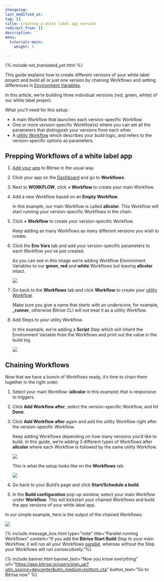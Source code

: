 ```yaml
---
changelog: 
last_modified_at: 
tag: []
title: Creating a white label app version
redirect_from: []
description: ''
menu:
  tutorials-main:
    weight: 5

---
```

{% include not_translated_yet.html %}

This guide explains how to create different versions of your white label project and build all or just one version by chaining Workflows and setting differences in [Environment Variables](/builds/env-vars-secret-env-vars/).

In this article, we’re building three individual versions (red, green, white) of our white label project.

What you’ll need for this setup:

* A main Workflow that launches each version-specific Workflow.
* One or more version-specific Workflow(s) where you can set all the parameters that distinguish your versions from each other.
* A [utility Workflow](/bitrise-cli/workflows/#utility-workflows) which describes your build logic, and refers to the version-specific options as parameters.

## Prepping Workflows of a white label app

1. [Add your app](getting-started/adding-a-new-app/) to Bitrise in the usual way.
2. Click your app on the [Dashboard](https://app.bitrise.io/dashboard/builds) and go to **Workflows**.
3. Next to **WORKFLOW**, click **+ Workflow** to create your main Workflow.
4. Add a new Workflow based on an **Empty Workflow**.

   In this example, our main Workflow is called **allcolor**. This Workflow will start running your version-specific Workflows in the chain.
5. Click **+ Workflow** to create your version-specific Workflow.

   Keep adding as many Workflows as many different versions you wish to create.
6. Click the **Env Vars** tab and add your version-specific parameters to each Workflow you’ve just created.

   As you can see in this image we’re adding Workflow Environment Variables to our **green**, **red** and **white** Workflows but leaving **allcolor** intact.

   ![](/img/workflow-spec-env.jpeg)
7. Go back to the **Workflows** tab and click **Workflow** to create your [utility Workflow](/bitrise-cli/workflows/#utility-workflows).

   Make sure you give a name that starts with an underscore, for example, **_runner**, otherwise Bitrise CLI will not treat it as a utility Workflow.
8. Add Steps to your utility Workflow.

   In this example, we’re adding a **Script** Step which will inherit the Environment Variable from the Workflows and print out the value in the build log.

   ![](/img/white-label-script.jpg)

## Chaining Workflows

Now that we have a bunch of Workflows ready, it’s time to chain them together in the right order.

1. Select your main Workflow (**allcolor** in this example) that is responsive to triggers.
2. Click **Add Workflow after**, select the version-specific Workflow, and hit **Done**.
3. Click **Add Workflow after** again and add the utility Workflow right after the version-specific Workflow.

   Keep adding Workflows depending on how many versions you’d like to build. In this guide, we’re adding 3 different types of Workflows after **allcolor** where each Workflow is followed by the same utility Workflow.

   ![](/img/add-workflow-aftercolor.png)

   This is what the setup looks like on the **Workflows** tab.

   ![](/img/whitelabel-chained-workflows.jpg)
4. Go back to your Build’s page and click **Start/Schedule a build**.
5. In the **Build configuration** pop-up window, select your main Workflow under **Workflow**. This will kickstart your chained Workflows and build the app versions of your white label app.

In our simple example, here is the output of the chained Workflows:

![](/img/white-label-app-logoverview.jpg)

{% include message_box.html type="note" title="Parallel running Workflows" content="If you add the **Bitrise Start Build** Step to your main Workflow, it will run all your Workflows [parallel](/builds/triggering-builds/trigger-multiple-workflows/), whereas without the Step your Workflows will run consecutively."%}

{% include banner.html banner_text="Now you know everything" url="https://app.bitrise.io/users/sign_up?utm_source=devcenter&utm_medium=bottom_cta" button_text="Go to Bitrise now" %}